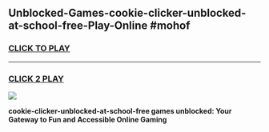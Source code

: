 
## Unblocked-Games-cookie-clicker-unblocked-at-school-free-Play-Online #mohof
<h3>
<a href="https://news.freeplayer.one?title=cookie-clicker-unblocked-at-school-free&ref=3">CLICK TO PLAY</a></h3>
<hr>

<h3>
<a href="https://news.freeplayer.one?title=cookie-clicker-unblocked-at-school-free&ref=3">CLICK 2 PLAY</a>
  
</h3>

<a href="https://news.freeplayer.one?title=cookie-clicker-unblocked-at-school-free&ref=3"><img src="https://clearcache.store/games.png"></a>


**cookie-clicker-unblocked-at-school-free games unblocked: Your Gateway to Fun and Accessible Online Gaming**
